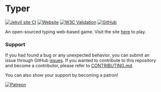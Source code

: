 
# Typer

[![Jekyll site CI](https://github.com/eidoriantan/chat-app/workflows/Jekyll%20site%20CI/badge.svg)](https://github.com/eidoriantan/chat-app/actions?query=workflow%3A%22Jekyll+site+CI%22)
[![Website](https://img.shields.io/website?url=https%3A%2F%2Ftyper.eidoriantan.tech)][homepage]
[![W3C Validation](https://img.shields.io/w3c-validation/html?targetUrl=https%3A%2F%2Ftyper.eidoriantan.tech)][homepage]
[![GitHub](https://img.shields.io/github/license/eidoriantan/typer)](https://github.com/eidoriantan/typer/blob/master/LICENSE.txt)

An open-sourced typing web-based game. Visit the site [here][homepage] to play.

### Support
If you had found a bug or any unexpected behavior, you can submit an issue
through GitHub
[issues](https://github.com/eidoriantan/typer/issues). If you wanted to
contribute to this repository and become a contributor, please refer to
[CONTRIBUTING.md](https://github.com/eidoriantan/typer/blob/master/CONTRIBUTING.md).

You can also show your support by becoming a patron!

[![Patreon](https://c5.patreon.com/external/logo/become_a_patron_button.png)](https://www.patreon.com/eidoriantan)

[homepage]: https://typer.eidoriantan.tech
